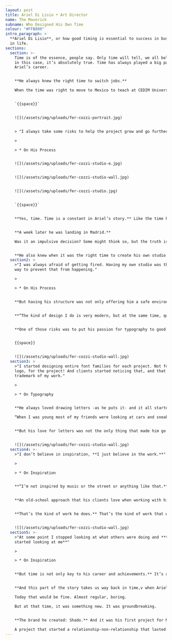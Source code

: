 ```yaml
---
layout: post
title: Ariel Di Lisio • Art Director
name: The Maverick
subname: Who Designed His Own Time
colour: "#FFB800"
intro_paragraph: >
  **Ariel Di Lisio**, or how good timing is essential to success in business and
  in life.
sections:
  section: >-
    Time is of the essence, people say. Only time will tell, we all believe. But
    in this case, it’s absolutely true. Time has always played a big part in
    Ariel’s career. 


    **He always knew the right time to switch jobs.**

    When the time was right to move to Mexico to teach at CEDIM University in Monterrey. And even when to partner with a former of his students there to create a new studio and work on that very same university’s branding and design system.


    `{{space}}`


    ![](/assets/img/uploads/fer-cozzi-portrait.jpg)


    > "I always take some risks to help the project grow and go further. **But the most important thing is to realize how far or how big a risk you can take, without falling**."

    >

    > * On His Process


    ![](/assets/img/uploads/fer-cozzi-studio-e.jpg)


    ![](/assets/img/uploads/fer-cozzi-studio-wall.jpg)


    ![](/assets/img/uploads/fer-cozzi-studio.jpg)


    `{{space}}`


    **Yes, time. Time is a constant in Ariel’s story.** Like the time he was having lunch with his parents and a friend asked if he would go to Europe with him.


    **A week later he was landing in Madrid.**

    Was it an impulsive decision? Some might think so, but the truth is, the time was just right. And he knew it. That trip shaped him in many ways. As a person and as a designer. It shaped him as a typographer. 


    **He also knew when it was the right time to create his own studio.** And that was very early in his career. From the very beginning, Ariel knew he did not want to depend on someone else’s luck or business skills. Having his studio was his way to be in absolute control, to rely only on his own talent and efforts, to feel safe. So, he started his own creative business.
  section2: >
    >"I was always afraid of getting fired. Having my own studio was the perfect
    way to prevent that from happening."

    > 

    > * On His Process


    **But having his structure was not only offering him a safe environment.** It also gave him the chance to try new things, to shape his product and to create a personal style.


    **“The kind of design I do is very modern, but at the same time, quite clean and simple.** That does not mean I don’t take chances. I always take some risks to help the project grow and go further. But the most important thing is to realize how far or how big a risk you can take, without falling.”


    **One of those risks was to put his passion for typography to good use.**


    {{space}}


    ![](/assets/img/uploads/fer-cozzi-studio-wall.jpg)
  section3: >
    >"I started designing entire font families for each project. Not for the
    logo, for the project! And clients started noticing that, and that became a
    trademark of my work."

    > 

    > * On Typography


    **He always loved drawing letters -as he puts it- and it all started from a certain sensibility for the shapes, the symbols, all that a letter embodies.**

    “When I was young most of my friends were looking at cars and sneakers all day, I was looking at letters all the time."


    **But his love for letters was not the only thing that made him go that way,** having designed a great number of logos at early stages in his career gave him a certain typographic training, experience. And that made him realize it was something that just came naturally to him. As natural as the paper and pencil that kick off all his projects, or the old school not "inspiration focus" approach to everything he does.


    ![](/assets/img/uploads/fer-cozzi-studio-wall.jpg)
  section4: >-
    >"I don’t believe in inspiration, **I just believe in the work.**"

    > 

    > * On Inspiration


    **“I’m not inspired by music or the street or anything like that.** I just look to create new stuff all the time. Basically, I don’t believe in inspiration, I just believe in the work”.


    **An old-school approach that his clients love when working with him,** clients like Nicolas Laisné, The Tea Atelier, Discovery or Centre Pompidou, whose projects helped him be selected for the Lubalin Now Exhibition Center of Design and Typography at Cooper Union, New York. Or for the ID Magazine special edition as one of the 40 designers from around the world to be followed.


    **That’s the kind of work he does.** That’s the kind of work that was published in several design and typography books and magazines from around the globe in the last 10 years.  


    ![](/assets/img/uploads/fer-cozzi-studio-wall.jpg)
  section5: >-
    >"At some point I stopped looking at what others were doing and **they
    started looking at me**"

    > 

    > * On Inspiration


    **But time is not only key to his career and achievements.** It’s also a huge part of his story with Macramè. 


    **And this part of the story takes us way back in time,v when Ariel was commissioned to work on a logo. A specific logo, for a specific client. A client he had not met. A client that was sitting 11,000 km and a few hours away.

    Today that would be fine. Almost regular, boring.

    But at that time, it was something new. It was groundbreaking. 


    **The brand he created: Shado.** And it was his first project for Macramè.

    A project that started a relationship-non-relationship that lasted until today.
---
```

